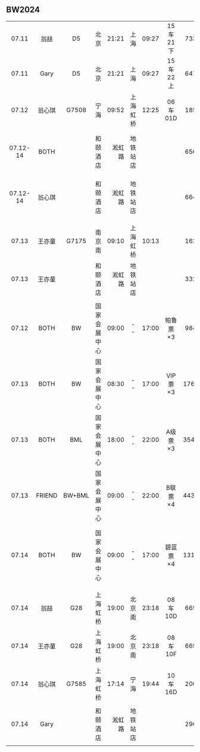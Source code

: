 ## BW2024

|        |      |        |            |       |        |       |         |      |      |
| :----: | :--: | :----: | :--------: | ----: |  :--:  | :---- | :-----: | :--: | :--: |
| 07.11  | 翁喆 |   D5   |    北京    | 21:21 |  上海  | 09:27 | 15车21下|  733 |      |
| 07.11  | Gary |   D5   |    北京    | 21:21 |  上海  | 09:27 | 15车22上|  647 |      |
| 07.12  |翁心琪| G7508  |    宁海    | 09:52 |上海虹桥| 12:25 | 06车01D |  185 |      |
|07.12-14| BOTH |        |  和颐酒店  | 淞虹路|地铁站店|       |         |  656 | 地铁30分钟 |
|07.12-14|翁心琪|        |  和颐酒店  | 淞虹路|地铁站店|       |         |  664 | 地铁30分钟 |
|        |      |        |            |       |        |       |         |      |      |
| 07.13  |王亦童| G7175  |   南京南   | 09:10 |上海虹桥| 10:13 |         |  162 |      |
| 07.13  |王亦童|        |  和颐酒店  | 淞虹路|地铁站店|       |         |  332 |      |
|        |      |        |            |       |        |       |         |      |      |
| 07.12  | BOTH |   BW   |国家会展中心| 09:00 |   --   | 17:00 | 帕鲁票×3|  984 | 地铁30分钟 |
| 07.13  | BOTH |   BW   |国家会展中心| 08:30 |   --   | 17:00 | VIP票×3 | 1764 | 地铁30分钟 |
| 07.13  | BOTH |   BML  |国家会展中心| 18:00 |   --   | 22:00 | A级票×3 | 3540 |      |
| 07.13  |FRIEND| BW+BML |国家会展中心| 09:00 |   --   | 22:00 | B联票×4 | 4432 |      |
| 07.14  | BOTH |   BW   |国家会展中心| 09:00 |   --   | 17:00 | 碧蓝票×4| 1312 | 走到虹桥30分钟 |
|        |      |        |            |       |        |       |         |      |      |
| 07.14  | 翁喆 |  G28   |  上海虹桥  | 19:00 | 北京南 | 23:18 | 08车10D |  665 |      |
| 07.14  |王亦童|  G28   |  上海虹桥  | 19:00 | 北京南 | 23:18 | 08车10F |  665 |      |
| 07.14  |翁心琪| G7585  |  上海虹桥  | 17:14 |  宁海  | 19:44 | 10车16D |  200 |      |
|        |      |        |            |       |        |       |         |      |      |
| 07.14  | Gary |        |  和颐酒店  | 淞虹路|地铁站店|       |         |  296 |      |
|        |      |        |            |       |        |       |         |      |      |
